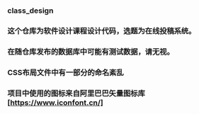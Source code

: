 ### class_design
### 这个仓库为软件设计课程设计代码，选题为在线投稿系统。
### 在随仓库发布的数据库中可能有测试数据，请无视。
### CSS布局文件中有一部分的命名紊乱
### 项目中使用的图标来自阿里巴巴矢量图标库[https://www.iconfont.cn/]
